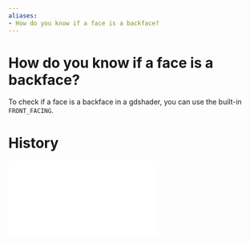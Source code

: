 ```yaml
---
aliases:
- How do you know if a face is a backface?
---
```


# How do you know if a face is a backface?

To check if a face is a backface in a gdshader, you can use the built-in `FRONT_FACING`.

# History

![20240802_190401](entries/20240801_222015.md)
